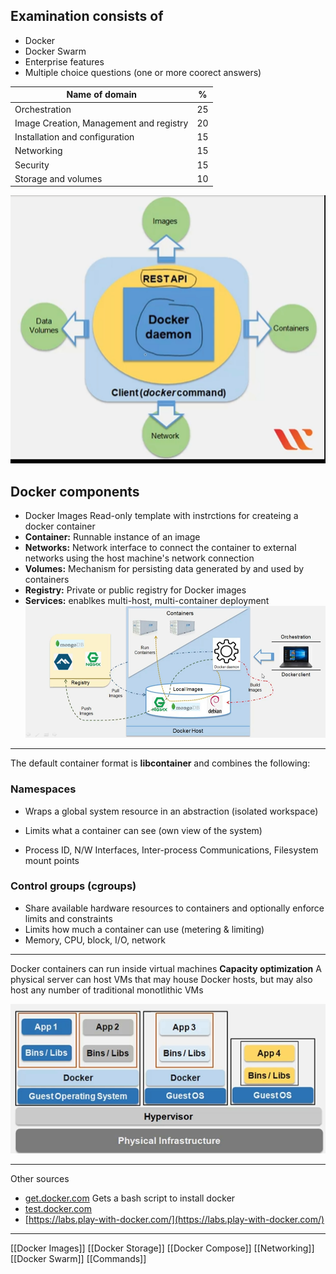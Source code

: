 ## Examination consists of
* Docker
* Docker Swarm
* Enterprise features
* Multiple choice questions (one or more coorect answers)

| Name of domain                          | %   |
| --------------------------------------- | --- |
| Orchestration                           | 25  |
| Image Creation, Management and registry | 20  |
| Installation and configuration          | 15  |
| Networking                              | 15  |
| Security                                | 15  |
| Storage and volumes                     | 10  |

![DockerArchitecture](./Resources/DockerArchitecture.png)

## Docker components
* Docker Images Read-only template with instrctions for createing a docker container
* **Container:** Runnable instance of an image
* **Networks:** Network interface to connect the container to external networks using the host machine's network connection
* **Volumes:** Mechanism for persisting data generated by and used by containers
* **Registry:** Private or public registry for Docker images
* **Services:** enablkes multi-host, multi-container deployment
![DockerHost](./Resources/DockerHost.png)

___
The default container format is **libcontainer** and combines the following:
### Namespaces
* Wraps a global system resource in an abstraction (isolated workspace)

* Limits what a container can see (own view of the system)
* Process ID, N/W Interfaces, Inter-process Communications, Filesystem mount points

### Control groups (cgroups)
* Share available hardware resources to containers and optionally enforce limits and constraints
* Limits how much a container can use (metering & limiting)
* Memory, CPU, block, I/O, network

___
Docker containers can run inside virtual machines
**Capacity optimization** A physical server can host VMs that may house Docker hosts, but may also host any number of traditional monotlithic VMs

![DockerVM](./Resources/DockerVM.png)
___
Other sources
* [get.docker.com](get.docker.com) Gets a bash script to install docker
* [test.docker.com](test.docker.com)
* [https://labs.play-with-docker.com/](https://labs.play-with-docker.com/)
___ 
[[Docker Images]]
[[Docker Storage]]
[[Docker Compose]]
[[Networking]]
[[Docker Swarm]]
[[Commands]]

